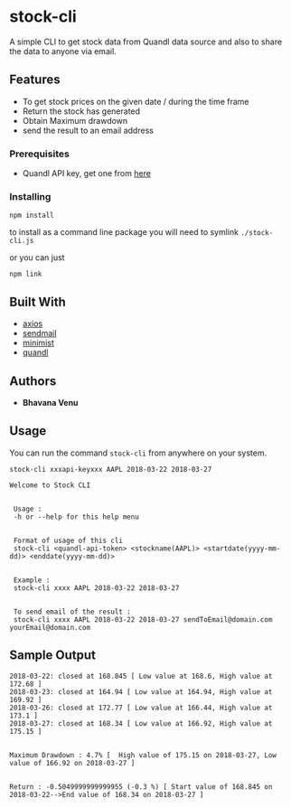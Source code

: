 # stock-cli

A simple CLI to get stock data from Quandl data source and also to share the data to anyone via email.

## Features

- To get stock prices on the given date / during the time frame
- Return the stock has generated
- Obtain Maximum drawdown
- send the result to an email address

### Prerequisites

- Quandl API key, get one from [here](https://www.quandl.com/data/WIKI​)

### Installing

`npm install`

to install as a command line package you will need to symlink `./stock-cli.js`

or you can just

`npm link`

## Built With

- [axios](https://www.npmjs.com/package/axios)
- [sendmail](https://www.npmjs.com/package/sendmail)
- [minimist](https://www.npmjs.com/package/minimist)
- [quandl](https://www.quandl.com/data/WIKI​)

## Authors

- **Bhavana Venu**

## Usage

You can run the command `stock-cli` from anywhere on your system.

`stock-cli xxxapi-keyxxx AAPL 2018-03-22 2018-03-27`

```
Welcome to Stock CLI


 Usage :
 -h or --help for this help menu


 Format of usage of this cli
 stock-cli <quandl-api-token> <stockname(AAPL)> <startdate(yyyy-mm-dd)> <enddate(yyyy-mm-dd)>


 Example :
 stock-cli xxxx AAPL 2018-03-22 2018-03-27


 To send email of the result :
 stock-cli xxxx AAPL 2018-03-22 2018-03-27 sendToEmail@domain.com yourEmail@domain.com
```

## Sample Output

```
2018-03-22: closed at 168.845 [ Low value at 168.6, High value at 172.68 ]
2018-03-23: closed at 164.94 [ Low value at 164.94, High value at 169.92 ]
2018-03-26: closed at 172.77 [ Low value at 166.44, High value at 173.1 ]
2018-03-27: closed at 168.34 [ Low value at 166.92, High value at 175.15 ]


Maximum Drawdown : 4.7% [  High value of 175.15 on 2018-03-27, Low value of 166.92 on 2018-03-27 ]


Return : -0.5049999999999955 (-0.3 %) [ Start value of 168.845 on 2018-03-22-->End value of 168.34 on 2018-03-27 ]
```
